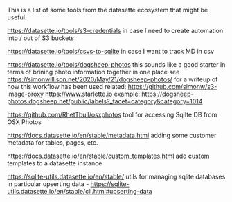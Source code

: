 This is a list of some tools from the datasette ecosystem that might be useful. 

https://datasette.io/tools/s3-credentials
in case I need to create automation into / out of S3 buckets 


https://datasette.io/tools/csvs-to-sqlite
in case I want to track MD in csv 


https://datasette.io/tools/dogsheep-photos
this sounds like a good starter in terms of brining photo information together in one place 
see https://simonwillison.net/2020/May/21/dogsheep-photos/ for a writeup of how this workflow has been used 
related:
https://github.com/simonw/s3-image-proxy
https://www.starlette.io
example: https://dogsheep-photos.dogsheep.net/public/labels?_facet=category&category=1014


https://github.com/RhetTbull/osxphotos
tool for accessing SqlIte DB from OSX Photos 


https://docs.datasette.io/en/stable/metadata.html
adding some customer metadata for tables, pages, etc. 


https://docs.datasette.io/en/stable/custom_templates.html
add custom templates to a datasette instance 


https://sqlite-utils.datasette.io/en/stable/
utils for managing sqlite databases 
in particular upserting data - https://sqlite-utils.datasette.io/en/stable/cli.html#upserting-data





